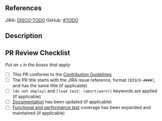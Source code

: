 ## References

JIRA: [DISCO-TODO](https://mozilla-hub.atlassian.net/browse/DISCO-TODO)
GitHub: [#TODO](https://github.com/mozilla-services/merino-py/issues/TODO)

## Description
<!-- Detail the purpose and impact of this PR, along with any other relevant information including: change highlights, screenshots, test instructions, etc .... -->



## PR Review Checklist

_Put an `x` in the boxes that apply_

- [ ] This PR conforms to the [Contribution Guidelines](https://github.com/mozilla-services/merino-py/blob/main/CONTRIBUTING.md)
- [ ] The PR title starts with the JIRA issue reference, format `[DISCO-####]`, and has the same title (if applicable)
- [ ] `[do not deploy]` and `[load test: (abort|warn)]` keywords are applied (if applicable)
- [ ] [Documentation](https://github.com/mozilla-services/merino-py/tree/main/docs) has been updated (if applicable)
- [ ] [Functional and performance test](https://github.com/mozilla-services/merino-py/blob/main/docs/dev/testing.md) coverage has been expanded and maintained (if applicable)
